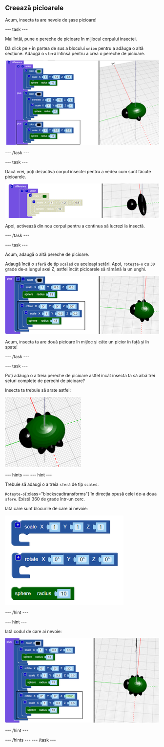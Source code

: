 ## Creează picioarele

Acum, insecta ta are nevoie de șase picioare!

--- task ---

Mai întâi, pune o pereche de picioare în mijlocul corpului insectei.

Dă click pe `+` în partea de sus a blocului `union` pentru a adăuga o altă secțiune. Adaugă o `sferă` întinsă pentru a crea o pereche de picioare.

![captură de ecran](images/bug-legs-middle-annotated.png)

--- /task ---

--- task ---

Dacă vrei, poți dezactiva corpul insectei pentru a vedea cum sunt făcute picioarele.

![captură de ecran](images/bug-legs-disable.png)

Apoi, activează din nou corpul pentru a continua să lucrezi la insectă.

--- /task ---

--- task ---

Acum, adaugă o altă pereche de picioare.

Adaugă încă o `sferă` de tip `scaled` cu aceleași setări. Apoi, `rotește-o` cu `30` grade de-a lungul axei Z, astfel încât picioarele să rămână la un unghi.

![captură de ecran](images/bug-legs-2-annotated.png)

Acum, insecta ta are două picioare în mijloc și câte un picior în față și în spate!

--- /task ---

--- task ---

Poți adăuga o a treia pereche de picioare astfel încât insecta ta să aibă trei seturi complete de perechi de picioare?

Insecta ta trebuie să arate astfel:

![captură de ecran](images/bug-finished.png)

--- hints --- --- hint ---

Trebuie să adaugi o a treia `sferă` de tip `scaled`.

`Rotește-o`{:class="blockscadtransforms"} în direcția opusă celei de-a doua `sfere`. Există 360 de grade într-un cerc.

Iată care sunt blocurile de care ai nevoie:

![captură de ecran](images/bug-legs-blocks.png)

--- /hint ---

--- hint ---

Iată codul de care ai nevoie:

![captură de ecran](images/bug-legs-3-annotated.png)

--- /hint ---

--- /hints --- --- /task ---